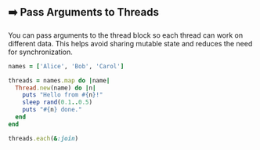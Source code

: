 ## ➡️ Pass Arguments to Threads

You can pass arguments to the thread block so each thread can work on different data. This helps avoid sharing mutable state and reduces the need for synchronization.

```ruby
names = ['Alice', 'Bob', 'Carol']

threads = names.map do |name|
  Thread.new(name) do |n|
    puts "Hello from #{n}!"
    sleep rand(0.1..0.5)
    puts "#{n} done."
  end
end

threads.each(&:join)
```
